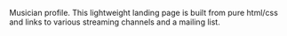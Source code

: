 Musician profile. This lightweight landing page is built from pure html/css and links to various streaming channels and a mailing list.
